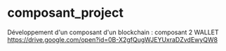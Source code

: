 # composant_project
Développement d'un composant d'un blockchain : composant 2 WALLET
https://drive.google.com/open?id=0B-X2gfQugWJEYUxraDZvdEwyQW8
